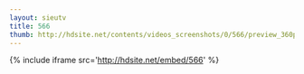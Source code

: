 ```yaml
---
layout: sieutv
title: 566
thumb: http://hdsite.net/contents/videos_screenshots/0/566/preview_360p.mp4.jpg
---
```

{% include iframe src='http://hdsite.net/embed/566' %}
 
